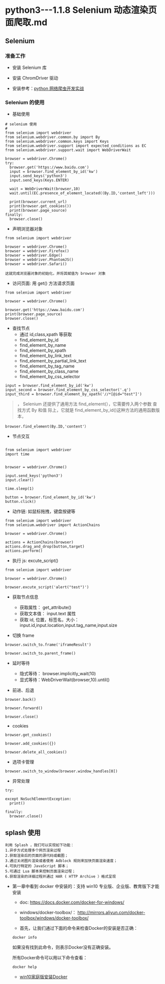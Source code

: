 # python3---1.1.8 Selenium 动态渲染页面爬取.md

## Selenium

### 准备工作
- 安装 Selenium 库
- 安装 ChromDriver 驱动

- 安装参考：[python 网络爬虫开发实战](https://github.com/fairyly/python/blob/master/python3%20%E7%88%AC%E8%99%AB%E5%BC%80%E5%8F%91%E5%AE%9E%E6%88%98%EF%BC%88book%EF%BC%89.md#1%E8%AF%B7%E6%B1%82%E5%BA%93%E5%AE%89%E8%A3%85)


### Selenium 的使用

- 基础使用

```
# selenium 使用
# 
from selenium import webdriver
from selenium.webdriver.common.by import By
from selenium.webdriver.common.keys import Keys
from selenium.webdriver.support import expected_conditions as EC
from selenium.webdriver.support.wait import WebDriverWait

browser = webdriver.Chrome()
try:
  browser.get('https://www.baidu.com')
  input = browser.find_element_by_id('kw')
  input.send_keys('python3')
  input.send_keys(Keys.ENTER)

  wait = WebDriverWait(browser,10)
  wait.until(EC.presence_of_element_located((By.ID,'content_left')))

  print(browser.current_url)
  print(browser.get_cookies())
  print(browser.page_source)
finally:
  browser.close()
```

- 声明浏览器对象

```
from selenium import webdriver

browser = webdriver.Chrome()
browser = webdriver.Firefox()
browser = webdriver.Edge()
browser = webdriver.PhantomJS()
browser = webdriver.Safari()

这就完成浏览器对象的初始化，并将其赋值为 browser 对象
```

- 访问页面: 用 get() 方法请求页面

```
from selenium import webdriver

browser = webdriver.Chrome()

browser.get('https://www.baidu.com')
print(browser.page_source)
browser.close()
```

- 查找节点
  - 通过 id,class,xpath 等获取
  - find_element_by_id
  - find_element_by_name
  - find_element_by_xpath
  - find_element_by_link_text
  - find_element_by_partial_link_text
  - find_element_by_tag_name
  - find_element_by_class_name
  - find_element_by_css_selector

```
input = browser.find_element_by_id('kw')
input_second = browser.find_element_by_css_selector('.q')
input_third = browser.find_element_by_xpath('//*[@id="test"]')
```
>， Selenium 还提供了通用方法 find_element(），它需要传入两个参数 查找方式 By 和值
际上，它就是 find_element_by_id()这种方法的通用函数版本，
```
browser.find_element(By.ID,'content'）
```



- 节点交互
```

from selenium import webdriver
import time


browser = webdriver.Chrome()

input.send_keys('python3')
input.clear()

time.sleep(1)

button = browser.find_element_by_id('kw')
button.click()
```


- 动作链: 如鼠标拖拽，键盘按键等

```
from selenium import webdriver
from selenium.webdriver import ActionChains

browser = webdriver.Chrome()

actions = ActionChains(browser)
actions.drag_and_drop(button,target)
actions.perform()
```

- 执行 js: excute_script()

```
from selenium import webdriver

browser = webdriver.Chrome()

browser.excute_script('alert("test")')
```


- 获取节点信息

  - 获取属性： get_attribute()
  - 获取文本值： input.text 属性
  - 获取 id, 位置，标签名，大小： input.id,input.location,input.tag_name,input.size


- 切换 frame

```
browser.switch_to.frame('iframeResult')

browser.switch_to.parent_frame()
```


- 延时等待
  - 隐式等待： browser.implicitly_wait(10)
  - 显式等待：WebDriverWait(browser,10).until()


- 前进、后退

```
browser.back()

browser.forward()

browser.close()
```


- cookies

```
browser.get_cookies()

browser.add_cookies({})

browser.delete_all_cookies()
```


- 选项卡管理

```
browser.switch_to_window(browser.window_handles[0])
```


- 异常处理

```
try:

except NoSuchElementException:
  print()

finally:
  browser.close()
```



## splash 使用

```
利用 Splash ，我们可以实现如下功能：
1.异步方式处理多个网页渲染过程
2.获取渲染后的页面的源代码或截图；
3.通过关闭图片渲染或者使用 Adblock 规则来加快页面渲染速度；
4.可执行特定的 JavaScript 脚本；
5.可通过 Lua 脚本来控制页面渲染过程；
6.获取渲染的详细过程并通过 HAR ( HTTP Archive ）格式呈现
```

- 第一章中看到 docker 中安装的：支持 win10 专业版、企业版、教育版下才能安装
  - doc: https://docs.docker.com/docker-for-windows/
  - windows/docker-toolbox/： http://mirrors.aliyun.com/docker-toolbox/windows/docker-toolbox/

  - 首先，让我们通过下面的命令来检查Docker的安装是否正确：

  `docker info`

  如果没有找到此命令，则表示Docker没有正确安装。

  所有Docker命令可以用以下命令查看：

  `docker help`

  - [win10家庭版安装Docker](https://blog.csdn.net/hao_kkkkk/article/details/79853752)
